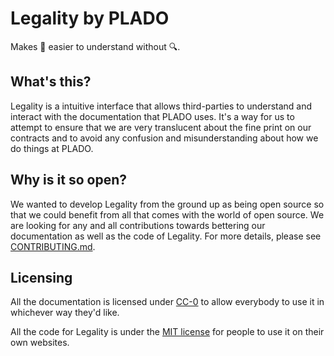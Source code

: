 # Legality by PLADO

Makes 📃  easier to understand without 🔍.

## What's this?

Legality is a intuitive interface that allows third-parties to understand and
interact with the documentation that PLADO uses. It's a way for us to attempt to
ensure that we are very translucent about the fine print on our contracts and to
avoid any confusion and misunderstanding about how we do things at PLADO.

## Why is it so open?

We wanted to develop Legality from the ground up as being open source so that we
could benefit from all that comes with the world of open source. We are looking for
any and all contributions towards bettering our documentation as well as the code
of Legality. For more details, please see [CONTRIBUTING.md](CONTRIBUTING.md).

## Licensing

All the documentation is licensed under [CC-0](data/LICENSE.md) to allow everybody to use it in
whichever way they'd like.

All the code for Legality is under the [MIT license](LICENSE.md) for people to use it on their
own websites.
